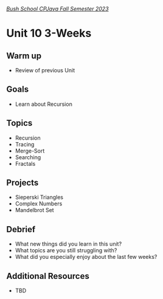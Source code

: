 [_Bush School CPJava Fall Semester 2023_](https://chandrunarayan.github.io/cpjava/)

# Unit 10 3-Weeks

## Warm up
* Review of previous Unit

## Goals
* Learn about Recursion

## Topics
* Recursion
* Tracing
* Merge-Sort
* Searching
* Fractals

## Projects
* Sieperski Triangles
* Complex Numbers
* Mandelbrot Set

## Debrief
* What new things did you learn in this unit?
* What topics are you still struggling with?
* What did you especially enjoy about the last few weeks?

## Additional Resources
* TBD

